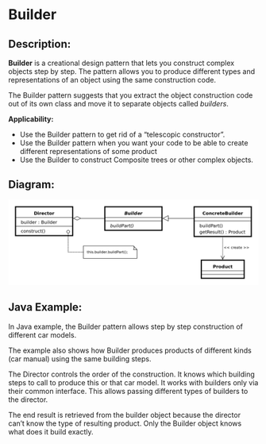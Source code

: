 # Builder

## Description:

**Builder** is a creational design pattern that lets you construct complex objects step by step. The pattern allows you to produce different types and representations of an object using the same construction code.

The Builder pattern suggests that you extract the object construction code out of its own class and move it to separate objects called *builders*.

**Applicability:**
* Use the Builder pattern to get rid of a “telescopic constructor”.
* Use the Builder pattern when you want your code to be able to create different representations of some product
* Use the Builder to construct Composite trees or other complex objects.

## Diagram:

![alt text](img/builder.png)

## Java Example:

In Java example, the Builder pattern allows step by step construction of different car models.
                 
The example also shows how Builder produces products of different kinds (car manual) using the same building steps.

The Director controls the order of the construction. It knows which building steps to call to produce this or that car model. It works with builders only via their common interface. This allows passing different types of builders to the director.

The end result is retrieved from the builder object because the director can’t know the type of resulting product. Only the Builder object knows what does it build exactly.
